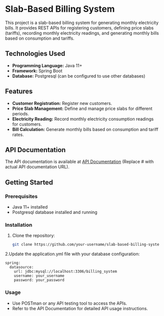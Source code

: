 # Slab-Based Billing System

This project is a slab-based billing system for generating monthly electricity bills. It provides REST APIs for registering customers, defining price slabs (tariffs), recording monthly electricity readings, and generating monthly bills based on consumption and tariffs.

## Technologies Used

- **Programming Language:** Java 11+
- **Framework:** Spring Boot
- **Database:** Postgresql (can be configured to use other databases)

## Features

- **Customer Registration:** Register new customers.
- **Price Slab Management:** Define and manage price slabs for different periods.
- **Electricity Reading:** Record monthly electricity consumption readings for customers.
- **Bill Calculation:** Generate monthly bills based on consumption and tariff rates.

## API Documentation

The API documentation is available at [API Documentation](http://localhost:8088/swagger-ui/index.html) (Replace # with actual API documentation URL).

## Getting Started

### Prerequisites

- Java 11+ installed
- Postgresql database installed and running

### Installation

1. Clone the repository:

   ```sh
   git clone https://github.com/your-username/slab-based-billing-system.git

2.Update the application.yml file with your database configuration:

    spring:
      datasource:
        url: jdbc:mysql://localhost:3306/billing_system
        username: your_username
        password: your_password

### Usage

- Use POSTman or any API testing tool to access the APIs.
- Refer to the API Documentation for detailed API usage instructions.

